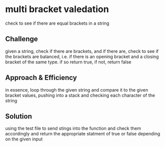 # multi bracket valedation
check to see if there are equal brackets in a string


## Challenge
given a string, check if there are brackets, and if there are, check to see if the brackets are balanced, i.e. if there is an opening bracket and a closing bracket of the same type. if so return true, if not, return false 

## Approach & Efficiency
in essence, loop through the given string and compare it to the given bracket values, pushing into a stack and checking each character of the string

## Solution
using the test file to send stings into the function and check them accordingly and return the appropriate statment of true or false depending on the given input